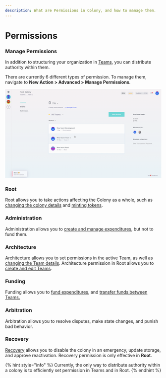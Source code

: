 ```yaml
---
description: What are Permissions in Colony, and how to manage them.
---
```


# Permissions

### Manage Permissions

In addition to structuring your organization in [Teams](../teams/create-team.md), you can distribute authority within them.

There are currently 6 different types of permission. To manage them, navigate to **New Action > Advanced > Manage Permissions**.

![](../assets/ManagePermissions.gif)

### Root

Root allows you to take actions affecting the Colony as a whole, such as [changing the colony details](../create-a-colony/edit-colony-details.md) and [minting tokens](../manage-funds/mint-tokens.md).

### Administration

Administration allows you to [create and manage expenditures](../expenditures/payments.md), but not to fund them.

### Architecture

Architecture allows you to set permissions in the active Team, as well as [changing the Team details](../teams/create-team.md#edit-team). Architecture permission in Root allows you to [create and edit Teams](../teams/create-team.md).

### Funding

Funding allows you to [fund expenditures](../expenditures/payments.md), and [transfer funds between Teams.](../manage-funds/untitled.md)

### Arbitration

Arbitration allows you to resolve disputes, make state changes, and punish bad behavior.

### Recovery

[Recovery](recovery-mode.md) allows you to disable the colony in an emergency, update storage, and approve reactivation. Recovery permission is only effective in **Root**.

{% hint style="info" %}
Currently, the only way to distribute authority within a colony is to efficiently set permission in Teams and in Root.
{% endhint %}
